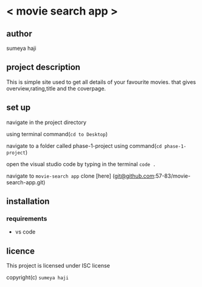 # < movie search app >
## author
 sumeya haji
## project description

This is simple site used to get all details of your favourite movies.
that gives overview,rating,title and the coverpage.

## set up

navigate in the project directory 

using terminal command(`cd to Desktop`)

navigate to a folder called phase-1-project using command(`cd phase-1-project`)

open the visual studio code by typing in the terminal
`code .`

navigate to `movie-search app` 
clone [here] (git@github.com:57-83/movie-search-app.git)

## installation
### requirements
 * vs code
 


 ## licence
 This project is licensed under ISC license

copyright(c) `sumeya haji`

